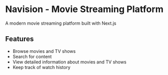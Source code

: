 # Navision - Movie Streaming Platform

A modern movie streaming platform built with Next.js

## Features

- Browse movies and TV shows
- Search for content
- View detailed information about movies and TV shows
- Keep track of watch history
